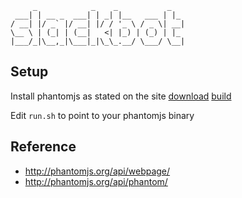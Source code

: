 	     _            _    _           _
	 ___| | __ _  ___| | _| |__   ___ | |_
	/ __| |/ _` |/ __| |/ / '_ \ / _ \| __|
	\__ \ | (_| | (__|   <| |_) | (_) | |_
	|___/_|\__,_|\___|_|\_\_.__/ \___/ \__|



## Setup

Install phantomjs as stated on the site [download](http://phantomjs.org/download.html) [build](http://phantomjs.org/build.html)

Edit `run.sh` to point to your phantomjs binary



## Reference

* http://phantomjs.org/api/webpage/
* http://phantomjs.org/api/phantom/
